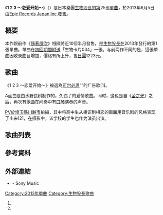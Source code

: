 《**1 2 3 ～恋爱开始～**》（）是日本樂團[生物股長的第](https://zh.wikipedia.org/wiki/生物股長 "wikilink")25張[單曲](https://zh.wikipedia.org/wiki/單曲 "wikilink")，於2013年6月5日由[Epic Records Japan Inc.發售](https://zh.wikipedia.org/wiki/Epic_Records_Japan_Inc. "wikilink")。

## 概要

本作跟前作《[隨著風吹](../Page/隨著風吹.md "wikilink")》相隔將近10個半月發售，是[生物股長在](https://zh.wikipedia.org/wiki/生物股長 "wikilink")2013年發行的第1張單曲。單曲在[初回期間附送](../Page/限定版.md "wikilink")「生物卡片034」一張。与前两作不同的是，這張單曲因收录曲目增加，價格有所上升，售[日圓](../Page/日圓.md "wikilink")1223元。

## 歌曲

《1 2 3 ～恋爱开始～》被選為[可尔必思](https://zh.wikipedia.org/wiki/可尔必思 "wikilink")“”的广告歌\[1\]。

A面曲是由水野良树制作的，久违了的爱情歌曲。同时，这也是自《[萤之光](https://zh.wikipedia.org/wiki/萤之光_\(生物股长单曲\) "wikilink")》之后，再次有歌曲在间奏中有[口琴](../Page/口琴.md "wikilink")演奏的声音。

[PV於](../Page/音樂錄影帶.md "wikilink")[埼玉縣](../Page/埼玉縣.md "wikilink")[川越市](../Page/川越市.md "wikilink")拍攝，其中将高中生从相识到相恋的画面用音乐剧的风格表现了出来\[2\]，在摄影中，该学校的学生也作为演员出演。

## 歌曲列表

## 參考資料

## 外部連結

  - \- Sony Music

[Category:2013年單曲](https://zh.wikipedia.org/wiki/Category:2013年單曲 "wikilink") [Category:生物股長歌曲](https://zh.wikipedia.org/wiki/Category:生物股長歌曲 "wikilink")

1.
2.